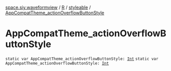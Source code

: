 [space.siy.waveformview](../../index.md) / [R](../index.md) / [styleable](index.md) / [AppCompatTheme_actionOverflowButtonStyle](./-app-compat-theme_action-overflow-button-style.md)

# AppCompatTheme_actionOverflowButtonStyle

`static var AppCompatTheme_actionOverflowButtonStyle: `[`Int`](https://kotlinlang.org/api/latest/jvm/stdlib/kotlin/-int/index.html)
`static var AppCompatTheme_actionOverflowButtonStyle: `[`Int`](https://kotlinlang.org/api/latest/jvm/stdlib/kotlin/-int/index.html)
